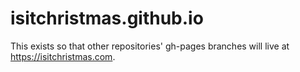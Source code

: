 isitchristmas.github.io
=======================

This exists so that other repositories' gh-pages branches will live at https://isitchristmas.com.
